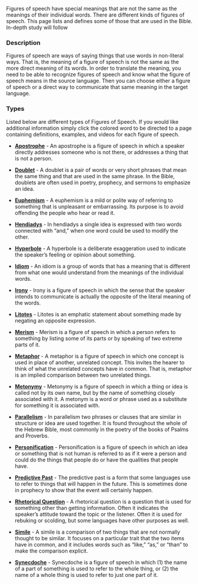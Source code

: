 Figures of speech have special meanings that are not the same as the meanings of their individual words. There are different kinds of figures of speech. This page lists and defines some of those that are used in the Bible. In-depth study will follow

### Description

Figures of speech are ways of saying things that use words in non-literal ways. That is, the meaning of a figure of speech is not the same as the more direct meaning of its words. In order to translate the meaning, you need to be able to recognize figures of speech and know what the figure of speech means in the source language. Then you can choose either a figure of speech or a direct way to communicate that same meaning in the target language.

### Types

Listed below are different types of Figures of Speech. If you would like additional information simply click the colored word to be directed to a page containing definitions, examples, and videos for each figure of speech.

* **[Apostrophe](../figs-apostrophe/01.md)** - An apostrophe is a figure of speech in which a speaker directly addresses someone who is not there, or addresses a thing that is not a person.

* **[Doublet](../figs-doublet/01.md)** - A doublet is a pair of words or very short phrases that mean the same thing and that are used in the same phrase. In the Bible, doublets are often used in poetry, prophecy, and sermons to emphasize an idea.

* **[Euphemism](../figs-euphemism/01.md)** - A euphemism is a mild or polite way of referring to something that is unpleasant or embarrassing. Its purpose is to avoid offending the people who hear or read it.

* **[Hendiadys](../figs-hendiadys/01.md)** - In hendiadys a single idea is expressed with two words connected with “and,” when one word could be used to modify the other.

* **[Hyperbole](../figs-hyperbole/01.md)** - A hyperbole is a deliberate exaggeration used to indicate the speaker’s feeling or opinion about something.

* **[Idiom](../figs-idiom/01.md)** - An idiom is a group of words that has a meaning that is different from what one would understand from the meanings of the individual words.

* **[Irony](../figs-irony/01.md)** - Irony is a figure of speech in which the sense that the speaker intends to communicate is actually the opposite of the literal meaning of the words.

* **[Litotes](../figs-litotes/01.md)** - Litotes is an emphatic statement about something made by negating an opposite expression.

* **[Merism](../figs-merism/01.md)** - Merism is a figure of speech in which a person refers to something by listing some of its parts or by speaking of two extreme parts of it.

* **[Metaphor](../figs-metaphor/01.md)** - A metaphor is a figure of speech in which one concept is used in place of another, unrelated concept. This invites the hearer to think of what the unrelated concepts have in common. That is, metaphor is an implied comparison between two unrelated things.

* **[Metonymy](../figs-metonymy/01.md)** - Metonymy is a figure of speech in which a thing or idea is called not by its own name, but by the name of something closely associated with it. A metonym is a word or phrase used as a substitute for something it is associated with.

* **[Parallelism](../figs-parallelism/01.md)** - In parallelism two phrases or clauses that are similar in structure or idea are used together. It is found throughout the whole of the Hebrew Bible, most commonly in the poetry of the books of Psalms and Proverbs.

* **[Personification](../figs-personification/01.md)** - Personification is a figure of speech in which an idea or something that is not human is referred to as if it were a person and could do the things that people do or have the qualities that people have.

* **[Predictive Past](../figs-pastforfuture/01.md)** - The predictive past is a form that some languages use to refer to things that will happen in the future. This is sometimes done in prophecy to show that the event will certainly happen.

* **[Rhetorical Question](../figs-rquestion/01.md)** - A rhetorical question is a question that is used for something other than getting information. Often it indicates the speaker’s attitude toward the topic or the listener. Often it is used for rebuking or scolding, but some languages have other purposes as well.

* **[Simile](../figs-simile/01.md)** - A simile is a comparison of two things that are not normally thought to be similar. It focuses on a particular trait that the two items have in common, and it includes words such as “like,” “as,” or “than” to make the comparison explicit.

* **[Synecdoche](../figs-synecdoche/01.md)** - Synecdoche is a figure of speech in which (1) the name of a part of something is used to refer to the whole thing, or (2) the name of a whole thing is used to refer to just one part of it.